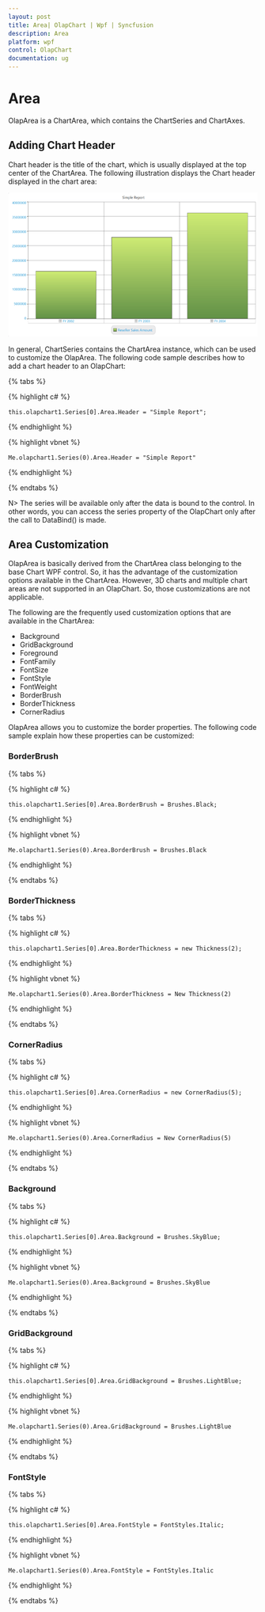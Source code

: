 ```yaml
---
layout: post
title: Area| OlapChart | Wpf | Syncfusion
description: Area
platform: wpf
control: OlapChart
documentation: ug
---
```


# Area

OlapArea is a ChartArea, which contains the ChartSeries and ChartAxes.

## Adding Chart Header

Chart header is the title of the chart, which is usually displayed at the top center of the ChartArea. The following illustration displays the Chart header displayed in the chart area:

![](Area_images/Area_img1.png)

In general, ChartSeries contains the ChartArea instance, which can be used to customize the OlapArea. The following code sample describes how to add a chart header to an OlapChart:

{% tabs %}

{% highlight c# %}

    this.olapchart1.Series[0].Area.Header = "Simple Report";
	
{% endhighlight  %}

{% highlight vbnet %}

    Me.olapchart1.Series(0).Area.Header = "Simple Report"
	
{% endhighlight  %}

{% endtabs %}
   
N> The series will be available only after the data is bound to the control. In other words, you can access the series property of the OlapChart only after the call to DataBind() is made.

## Area Customization

OlapArea is basically derived from the ChartArea class belonging to the base Chart WPF control. So, it has the advantage of the customization options available in the ChartArea. However, 3D charts and multiple chart areas are not supported in an OlapChart. So, those customizations are not applicable.

The following are the frequently used customization options that are available in the ChartArea:

* Background
* GridBackground
* Foreground
* FontFamily
* FontSize
* FontStyle
* FontWeight
* BorderBrush
* BorderThickness
* CornerRadius

OlapArea allows you to customize the border properties. The following code sample explain how these properties can be customized:

### BorderBrush

{% tabs %}

{% highlight c# %}
 
    this.olapchart1.Series[0].Area.BorderBrush = Brushes.Black;

{% endhighlight %}

{% highlight vbnet %}
 
    Me.olapchart1.Series(0).Area.BorderBrush = Brushes.Black

{% endhighlight %}

{% endtabs %}

### BorderThickness

{% tabs %}

{% highlight c# %}
 
    this.olapchart1.Series[0].Area.BorderThickness = new Thickness(2);

{% endhighlight %}

{% highlight vbnet %}
 
    Me.olapchart1.Series(0).Area.BorderThickness = New Thickness(2)

{% endhighlight %}

{% endtabs %}

### CornerRadius

{% tabs %}

{% highlight c# %}
 
    this.olapchart1.Series[0].Area.CornerRadius = new CornerRadius(5);

{% endhighlight %}

{% highlight vbnet %}
  
    Me.olapchart1.Series(0).Area.CornerRadius = New CornerRadius(5)

{% endhighlight %}

{% endtabs %}

### Background

{% tabs %}

{% highlight c# %}

    this.olapchart1.Series[0].Area.Background = Brushes.SkyBlue;

{% endhighlight %}

{% highlight vbnet %}
  
    Me.olapchart1.Series(0).Area.Background = Brushes.SkyBlue

{% endhighlight %}

{% endtabs %}

### GridBackground

{% tabs %}

{% highlight c# %}
 
    this.olapchart1.Series[0].Area.GridBackground = Brushes.LightBlue;

{% endhighlight %}

{% highlight vbnet %}
  
    Me.olapchart1.Series(0).Area.GridBackground = Brushes.LightBlue

{% endhighlight %}

{% endtabs %}

### FontStyle

{% tabs %}

{% highlight c# %}
 
    this.olapchart1.Series[0].Area.FontStyle = FontStyles.Italic;

{% endhighlight %}

{% highlight vbnet %}
  
    Me.olapchart1.Series(0).Area.FontStyle = FontStyles.Italic

{% endhighlight %}
 
{% endtabs %}
